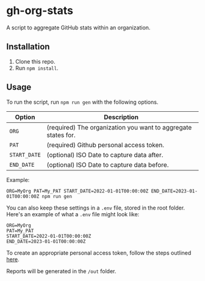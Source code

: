 # gh-org-stats
A script to aggregate GitHub stats within an organization.

## Installation

1. Clone this repo.
2. Run `npm install`.

## Usage

To run the script, run `npm run gen` with the following options.

| Option             | Description                                                   |
| ------------------ | ------------------------------------------------------------- |
| `ORG`              | (required) The organization you want to aggregate states for. |
| `PAT`              | (required) Github personal access token.                      |
| `START_DATE`       | (optional) ISO Date to capture data after.                    |
| `END_DATE`         | (optional) ISO Date to capture data before.                   |

Example: 
```
ORG=MyOrg PAT=My_PAT START_DATE=2022-01-01T00:00:00Z END_DATE=2023-01-01T00:00:00Z npm run gen
```

You can also keep these settings in a `.env` file, stored in the root folder. Here's an example of what a `.env` file might look like:
```
ORG=MyOrg
PAT=My_PAT
START_DATE=2022-01-01T00:00:00Z
END_DATE=2023-01-01T00:00:00Z
```

To create an appropriate personal access token, follow the steps outlined 
[here](https://docs.github.com/en/graphql/guides/forming-calls-with-graphql#authenticating-with-graphql).

Reports will be generated in the `/out` folder.
